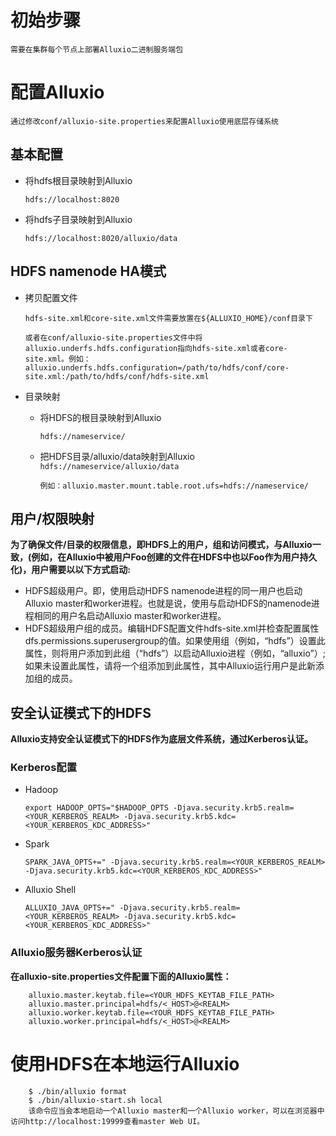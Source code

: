 # 初始步骤
    需要在集群每个节点上部署Alluxio二进制服务端包
# 配置Alluxio
    通过修改conf/alluxio-site.properties来配置Alluxio使用底层存储系统

## 基本配置
* 将hdfs根目录映射到Alluxio

    `hdfs://localhost:8020`
* 将hdfs子目录映射到Alluxio

    `hdfs://localhost:8020/alluxio/data`
## HDFS namenode HA模式
* 拷贝配置文件

    `hdfs-site.xml和core-site.xml文件需要放置在${ALLUXIO_HOME}/conf目录下`

    `或者在conf/alluxio-site.properties文件中将alluxio.underfs.hdfs.configuration指向hdfs-site.xml或者core-site.xml。例如：alluxio.underfs.hdfs.configuration=/path/to/hdfs/conf/core-site.xml:/path/to/hdfs/conf/hdfs-site.xml`
* 目录映射
    * 将HDFS的根目录映射到Alluxio

        `hdfs://nameservice/`
    * 把HDFS目录/alluxio/data映射到Alluxio
        `hdfs://nameservice/alluxio/data`

        `例如：alluxio.master.mount.table.root.ufs=hdfs://nameservice/`
## 用户/权限映射
**为了确保文件/目录的权限信息，即HDFS上的用户，组和访问模式，与Alluxio一致，(例如，在Alluxio中被用户Foo创建的文件在HDFS中也以Foo作为用户持久化)，用户需要以以下方式启动:**
* HDFS超级用户。即，使用启动HDFS namenode进程的同一用户也启动Alluxio master和worker进程。也就是说，使用与启动HDFS的namenode进程相同的用户名启动Alluxio master和worker进程。
* HDFS超级用户组的成员。编辑HDFS配置文件hdfs-site.xml并检查配置属性dfs.permissions.superusergroup的值。如果使用组（例如，“hdfs”）设置此属性，则将用户添加到此组（“hdfs”）以启动Alluxio进程（例如，“alluxio”）;如果未设置此属性，请将一个组添加到此属性，其中Alluxio运行用户是此新添加组的成员。
## 安全认证模式下的HDFS
**Alluxio支持安全认证模式下的HDFS作为底层文件系统，通过Kerberos认证。**
### Kerberos配置
* Hadoop

    `export HADOOP_OPTS="$HADOOP_OPTS -Djava.security.krb5.realm=<YOUR_KERBEROS_REALM> -Djava.security.krb5.kdc=<YOUR_KERBEROS_KDC_ADDRESS>"`
* Spark

    `SPARK_JAVA_OPTS+=" -Djava.security.krb5.realm=<YOUR_KERBEROS_REALM> -Djava.security.krb5.kdc=<YOUR_KERBEROS_KDC_ADDRESS>"`
* Alluxio Shell

    `ALLUXIO_JAVA_OPTS+=" -Djava.security.krb5.realm=<YOUR_KERBEROS_REALM> -Djava.security.krb5.kdc=<YOUR_KERBEROS_KDC_ADDRESS>"`

### Alluxio服务器Kerberos认证 
**在alluxio-site.properties文件配置下面的Alluxio属性：**
```
    alluxio.master.keytab.file=<YOUR_HDFS_KEYTAB_FILE_PATH>
    alluxio.master.principal=hdfs/<_HOST>@<REALM>
    alluxio.worker.keytab.file=<YOUR_HDFS_KEYTAB_FILE_PATH>
    alluxio.worker.principal=hdfs/<_HOST>@<REALM>
```
# 使用HDFS在本地运行Alluxio
```
    $ ./bin/alluxio format
    $ ./bin/alluxio-start.sh local
    该命令应当会本地启动一个Alluxio master和一个Alluxio worker，可以在浏览器中访问http://localhost:19999查看master Web UI。
```